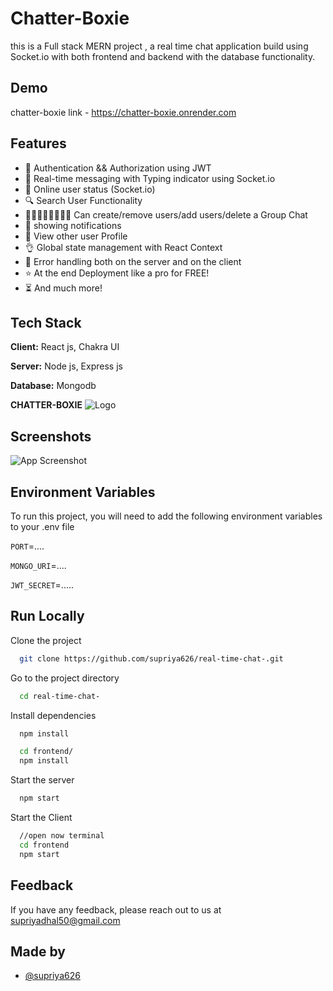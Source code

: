
# Chatter-Boxie 

this is a Full stack MERN project , a real time chat application build using Socket.io with both frontend and backend with the database functionality.


## Demo

chatter-boxie link - https://chatter-boxie.onrender.com


## Features

- 🎃 Authentication && Authorization using JWT
- 👾 Real-time messaging with Typing indicator using Socket.io
- 🚀 Online user status (Socket.io)
- 🔍 Search User Functionality
- 👨🏻‍👩🏻‍👧🏻‍👦🏼 Can create/remove users/add users/delete a  Group Chat 
- 🔔 showing notifications
- 🧐 View other user Profile 
- 👌 Global state management with React Context
- 🐞 Error handling both on the server and on the client
- ⭐ At the end Deployment like a pro for FREE!
- ⏳ And much more!


## Tech Stack

**Client:** React js, Chakra UI 

**Server:** Node js, Express js

**Database:** Mongodb






**CHATTER-BOXIE**
![Logo](https://img.freepik.com/premium-vector/chat-app-logo_579179-2553.jpg) 


## Screenshots

![App Screenshot](https://via.placeholder.com/468x300?text=App+Screenshot+Here)


## Environment Variables

To run this project, you will need to add the following environment variables to your .env file

`PORT`=....

`MONGO_URI`=.... 

`JWT_SECRET`=.....


## Run Locally

Clone the project

```bash
  git clone https://github.com/supriya626/real-time-chat-.git
```

Go to the project directory

```bash
  cd real-time-chat-
```

Install dependencies

```bash
  npm install
```
```bash
  cd frontend/
  npm install
```

Start the server

```bash
  npm start
```

Start the Client

```bash
  //open now terminal
  cd frontend
  npm start
```
  


## Feedback

If you have any feedback, please reach out to us at supriyadhal50@gmail.com


## Made by 

- [@supriya626](https://github.com/supriya626)



